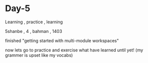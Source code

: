 # Day-5
Learning , practice , learning

5shanbe , 4 , bahman , 1403

finished "getting started with multi-module workspaces"

now lets go to practice and exercise what have learned until yet!
(my grammer is upset like my vocabs)
